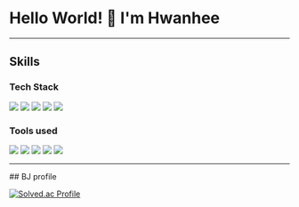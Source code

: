 # Hello World! 👋 I'm Hwanhee
<hr> 

## Skills
### Tech Stack 
<p>
	<img src="https://img.shields.io/badge/Python-3776AB.svg?&style=for-the-badge&logo=Python&logoColor=white"/>
	<img src="https://img.shields.io/badge/C-A8B9CC.svg?&style=for-the-badge&logo=C&logoColor=white"/>
	<img src="https://img.shields.io/badge/Java-007396?style=for-the-badge&logo=OpenJDK&logoColor=white"/>
	<img src="https://img.shields.io/badge/HTML5-E34F26?style=for-the-badge&logo=HTML5&logoColor=white"/>
	<img src="https://img.shields.io/badge/CSS3-1572B6?style=for-the-badge&logo=CSS3&logoColor=white"/>
</p>

### Tools used 
<p>
	<img src="https://img.shields.io/badge/Git-F05032.svg?&style=for-the-badge&logo=Git&logoColor=white"/>
	<img src="https://img.shields.io/badge/PyCharm-000000.svg?&style=for-the-badge&logo=PyCharm&logoColor=white"/>
	<img src="https://img.shields.io/badge/VisualStudio-5C2D91.svg?&style=for-the-badge&logo=VisualStudio&logoColor=white"/>
	<img src="https://img.shields.io/badge/Eclipse-2C2255?style=for-the-badge&logo=EclipseIDE&logoColor=white"/>
	<img src="https://img.shields.io/badge/VisualStudioCode-007ACC?style=for-the-badge&logo=VisualStudioCode&logoColor=white"/>
</p>
<hr>
## BJ profile	

[![Solved.ac Profile](http://mazassumnida.wtf/api/v2/generate_badge?boj=hwanheejung)](https://solved.ac/hwanheejung/)


